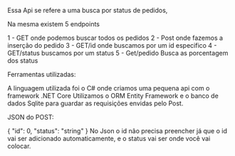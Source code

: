 Essa Api se refere a uma busca por status de pedidos,

Na mesma existem 5 endpoints

1 - GET onde podemos buscar todos os pedidos
2 - Post onde fazemos a inserção do pedido
3 - GET/id onde buscamos por um id especifico
4 - GET/status buscamos por um status
5 - Get/pedido Busca as porcentagem dos status

Ferramentas utilizadas:

A linguagem utilizada foi o C# onde criamos uma pequena api com o framework .NET Core
Utilizamos o ORM Entity Framework e o banco de dados Sqlite para guardar as requisições envidas pelo Post.

JSON do POST:

{
  "id": 0,
  "status": "string"
}
No Json o id não precisa preencher já que o id vai ser adicionado automaticamente, e o status vai ser onde você vai colocar.

